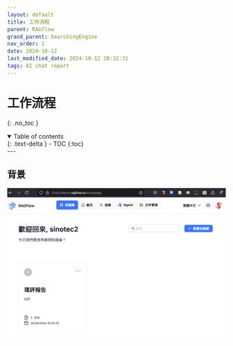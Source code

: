 ```yaml
---
layout: default
title: 工作流程
parent: RAGflow
grand_parent: SearchingEngine
nav_order: 1
date: 2024-10-12 
last_modified_date: 2024-10-12 20:32:31
tags: AI chat report
---
```


# 工作流程

{: .no_toc }

<details open markdown="block">
  <summary>
    Table of contents
  </summary>
  {: .text-delta }
- TOC
{:toc}
</details>
---

## 背景

![首頁](pngs/2024-10-13-06-54-15.png)
